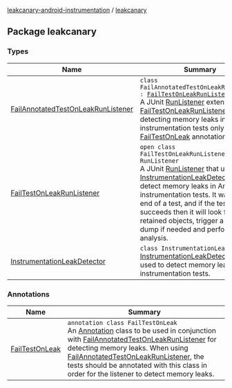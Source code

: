 [leakcanary-android-instrumentation](../index.md) / [leakcanary](./index.md)

## Package leakcanary

### Types

| Name | Summary |
|---|---|
| [FailAnnotatedTestOnLeakRunListener](-fail-annotated-test-on-leak-run-listener/index.md) | `class FailAnnotatedTestOnLeakRunListener : `[`FailTestOnLeakRunListener`](-fail-test-on-leak-run-listener/index.md)<br>A JUnit [RunListener](#) extending [FailTestOnLeakRunListener](-fail-test-on-leak-run-listener/index.md) to detecting memory leaks in Android instrumentation tests only when the [FailTestOnLeak](-fail-test-on-leak/index.md) annotation is used. |
| [FailTestOnLeakRunListener](-fail-test-on-leak-run-listener/index.md) | `open class FailTestOnLeakRunListener : RunListener`<br>A JUnit [RunListener](#) that uses [InstrumentationLeakDetector](-instrumentation-leak-detector/index.md) to detect memory leaks in Android instrumentation tests. It waits for the end of a test, and if the test succeeds then it will look for retained objects, trigger a heap dump if needed and perform an analysis. |
| [InstrumentationLeakDetector](-instrumentation-leak-detector/index.md) | `class InstrumentationLeakDetector`<br>[InstrumentationLeakDetector](-instrumentation-leak-detector/index.md) can be used to detect memory leaks in instrumentation tests. |

### Annotations

| Name | Summary |
|---|---|
| [FailTestOnLeak](-fail-test-on-leak/index.md) | `annotation class FailTestOnLeak`<br>An [Annotation](https://kotlinlang.org/api/latest/jvm/stdlib/kotlin/-annotation/index.html) class to be used in conjunction with [FailAnnotatedTestOnLeakRunListener](-fail-annotated-test-on-leak-run-listener/index.md) for detecting memory leaks. When using [FailAnnotatedTestOnLeakRunListener](-fail-annotated-test-on-leak-run-listener/index.md), the tests should be annotated with this class in order for the listener to detect memory leaks. |
